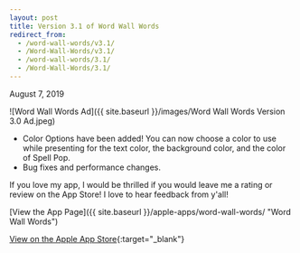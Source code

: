```yaml
---
layout: post
title: Version 3.1 of Word Wall Words
redirect_from:
  - /word-wall-words/v3.1/
  - /Word-Wall-Words/v3.1/
  - /word-wall-words/3.1/
  - /Word-Wall-Words/3.1/
---
```


August 7, 2019

![Word Wall Words Ad]({{ site.baseurl }}/images/Word Wall Words Version 3.0 Ad.jpeg)

- Color Options have been added! You can now choose a color to use while presenting for the text color, the background color, and the color of Spell Pop.
- Bug fixes and performance changes.

If you love my app, I would be thrilled if you would leave me a rating or review on the App Store! I love to hear feedback from y'all!

[View the App Page]({{ site.baseurl }}/apple-apps/word-wall-words/  "Word Wall Words")

[View on the Apple App Store](https://apps.apple.com/app/apple-store/id1448109625 "Apple App Store"){:target="_blank"}
